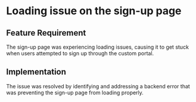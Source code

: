 # Loading issue on the sign-up page

## Feature Requirement

The sign-up page was experiencing loading issues, causing it to get stuck when users attempted to sign up through the custom portal.

## Implementation

The issue was resolved by identifying and addressing a backend error that was preventing the sign-up page from loading properly.

